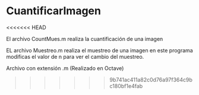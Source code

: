 # CuantificarImagen
<<<<<<< HEAD

El archivo CountMues.m realiza la cuantificación de una imagen

EL archivo Muestreo.m realiza el muestreo de una imagen en este programa modificas el valor de n para ver el cambio del muestreo.

Archivo con extensión .m (Realizado en Octave)
>>>>>>> 9b741ac411a82c0d76a97f364c9bc180bf1e4fab
